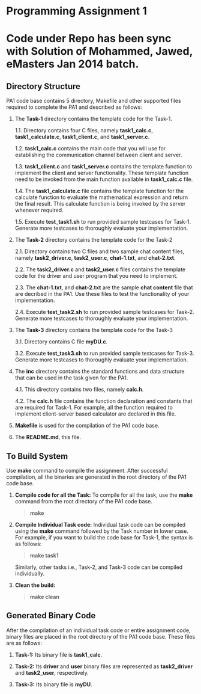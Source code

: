 # Programming Assignment 1

# Code under Repo has been sync with Solution of Mohammed, Jawed, eMasters Jan 2014 batch.

## Directory Structure
PA1 code base contains 5 directory, Makefile and other supported files required to complete the PA1 and described as follows:

1. The **Task-1** directory contains the template code for the Task-1.

    1.1. Directory contains four C files, namely **task1_calc.c**, **task1_calculate.c**, **task1_client.c**, and **task1_server.c**.

    1.2. **task1_calc.c** contains the main code that you will use for establishing the communication channel between client and server.

    1.3. **task1_client.c** and **task1_server.c** contains the template function to implement the client and server functionality. These template function need to be invoked from the main function available in  **task1_calc.c** file.

    1.4. The **task1_calculate.c** file contains the template function for the calculate function to evaluate the mathematical expression and return the final result. This calculate function is being invoked by the server whenever required.

    1.5. Execute **test\_task1.sh** to run provided sample testcases for Task-1. Generate more testcases to thoroughly evaluate your implementation.


2. The **Task-2** directory contains the template code for the Task-2

    2.1. Directory contains two C files and two sample chat content files, namely **task2_driver.c**, **task2_user.c**, **chat-1.txt**, and **chat-2.txt**.

    2.2. The **task2_driver.c** and **task2_user.c** files contains the template code for the driver and user program that you need to implement.

    2.3. The **chat-1.txt**, and **chat-2.txt** are the sample **chat content** file that are decribed in the PA1. Use these files to test the functionality of your implementation.
    
    2.4. Execute **test\_task2.sh** to run provided sample testcases for Task-2. Generate more testcases to thoroughly evaluate your implementation.
    

3. The **Task-3** directory contains the template code for the Task-3

    3.1. Directory contains C file **myDU.c**.
    
    3.2. Execute **test\_task3.sh** to run provided sample testcases for Task-3. Generate more testcases to thoroughly evaluate your implementation.


4. The **inc** directory contains the standard functions and data structure that can be used in the task given for the PA1.

    4.1. This directory contains two files, namely **calc.h**.

    4.2. The **calc.h** file contains the function declaration and constants that are required for Task-1. For example, all the function required to implement client-server based calculator are declared in this file.


6. **Makefile** is used for the compilation of the PA1 code base.

7. The **README.md**, this file.


## To Build System
Use **make** command to compile the assignment. After successful compilation, all the binaries are generated in the root directory of the PA1 code base.

1. **Compile code for all the Task:** To compile for all the task, use the **make** command from the root directory of the PA1 code base.
    > **make**

2. **Compile Individual Task code:** Individual task code can be compiled using the **make** command followed by the Task number in lower case. For example, if you want to build the code base for Task-1, the syntax is as follows:
    > **make task1**

    Similarly, other tasks i.e., Task-2, and Task-3 code can be compiled individually.

3. **Clean the build:**
    > **make clean**

## Generated Binary Code
After the compilation of an individual task code or entire assignment code, binary files are placed in the root directory of the PA1 code base. These files are as follows:

1. **Task-1:** Its binary file is **task1_calc**.

2. **Task-2:** Its **driver** and **user** binary files are represented as **task2_driver** and **task2_user**, respectively.

3. **Task-3:** Its binary file is **myDU**.

